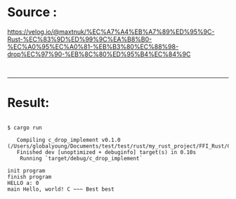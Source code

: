 # Source :

https://velog.io/@maxtnuk/%EC%A7%A4%EB%A7%89%ED%95%9C-Rust-%EC%83%9D%ED%99%9C%EA%B8%B0-%EC%A0%95%EC%A0%81-%EB%B3%80%EC%88%98-drop%EC%97%90-%EB%8C%80%ED%95%B4%EC%84%9C

<br>

<hr>

# Result:

```

$ cargo run

   Compiling c_drop_implement v0.1.0 (/Users/globalyoung/Documents/test/test/rust/my_rust_project/FFI_Rust/C_Lang/c_drop_implement)
   Finished dev [unoptimized + debuginfo] target(s) in 0.10s
    Running `target/debug/c_drop_implement`
     
init program
finish program
HELLO a: 0
main Hello, world! C ~~~ Best best


```

